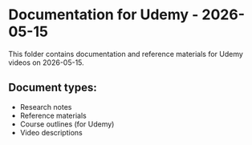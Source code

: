 # Documentation for Udemy - 2026-05-15

This folder contains documentation and reference materials for Udemy videos on 2026-05-15.

## Document types:
- Research notes
- Reference materials
- Course outlines (for Udemy)
- Video descriptions
